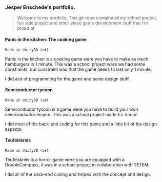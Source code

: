 ### Jesper Enschede's portfolio.
> Welcome to my portfolio, This git-repo contains all my school project, fun side project and other video game development stuff that i'm proud of.

#### Panic in the kitchen: The cooking game
``` Made in Unity3D (c#) ```

Panic in the kitchen is a cooking game were you have to make as much hamburgers in 1 minute. This was a school project were we had some constraints, our constraint was that the game needs to last only 1 minute. 

I did alot of programming for the game and some design stuff.

#### Semiconductor tycoon
``` Made in Unity3D (c#) ```

Semiconductor tycoon is a game were you have to build your own semiconductor empire. This was a school project made for trimm!

I did most of the back-end coding for this game and a little bit of the design aspects.

#### Teufelskreis
``` Made in Unity3D (c#) ```

Teufelskreis is a horror game were you are equipped with a DoubleCompass, it was in a school project in collaboration with TETEM.

I did all of the back-end coding and helped with the concept and design.




